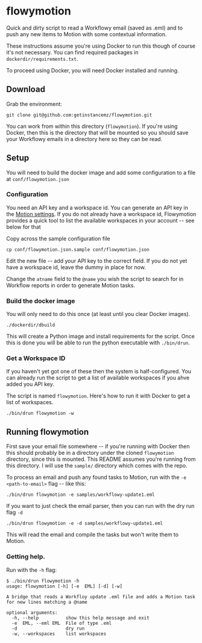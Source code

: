 # flowymotion

Quick and dirty script to read a Workflowy email (saved as .eml) and to push any new items to Motion with some contextual information.

These instructions assume you're using Docker to run this though of course it's not necessary. You can find required packages in `dockerdir/requirements.txt`.

To proceed using Docker, you will need Docker installed and running.

## Download
Grab the environment:

```
git clone git@github.com:getinstancemz/flowymotion.git
```

You can work from within this directory (`flowymotion`). If you're using Docker, then this is the directory that will be mounted so you should save your Workflowy emails in a directory here so they can be read.

## Setup
You will need to build the docker image and add some configuration to a file at `conf/flowymotion.json`

### Configuration
You need an API key and a workspace id. You can generate an API key in the [Motion settings](https://app.usemotion.com/web/settings/api). If you do not already have a workspace id, Flowymotion provides a quick tool to list the available workspaces in your account -- see below for that

Copy across the sample configuration file

```
cp conf/flowymotion.json.sample conf/flowymotion.json
```

Edit the new file -- add your API key to the correct field. If you do not yet have a workspace id, leave the dummy in place for now.

Change the `atname` field to the `@name` you wish the script to search for in Workflow reports in order to generate Motion tasks.

### Build the docker image

You will only need to do this once (at least until you clear Docker images).

```
./dockerdir/dbuild
```

This will create a Python image and install requirements for the script. Once this is done you will be able to run the python executable with `./bin/drun`.

### Get a Workspace ID
If you haven't yet got one of these then the system is half-configured. You can already run the script to get a list of available workspaces if you ahve added you API key.

The script is named `flowymotion`. Here's how to run it with Docker to get a list of workspaces.

```
./bin/drun flowymotion -w
```

## Running flowymotion
First save your email file somewhere -- if you're running with Docker then this should probably be in a directory under the cloned `flowymotion` directory, since this is mounted. This README assumes you're running from this directory. I will use the `sample/` directory which comes with the repo.

To process an email and push any found tasks to Motion, run with the `-e <path-to-email>` flag -- like this:

```
./bin/drun flowymotion -e samples/workflowy-update1.eml
```

If you want to just check the email parser, then you can run with the dry run flag `-d`


```
./bin/drun flowymotion -e -d samples/workflowy-update1.eml
```

This will read the email and compile the tasks but won't write them to Motion.

### Getting help.
Run with the `-h` flag:

```
$ ./bin/drun flowymotion -h
usage: flowymotion [-h] [-e  EML] [-d] [-w]

A bridge that reads a Workfloy update .eml file and adds a Motion task for new lines matching a @name

optional arguments:
  -h, --help          show this help message and exit
  -e  EML, --eml EML  File of type .eml
  -d                  dry run
  -w, --workspaces    list workspaces
```


